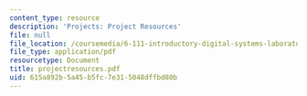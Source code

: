 ```yaml
---
content_type: resource
description: 'Projects: Project Resources'
file: null
file_location: /coursemedia/6-111-introductory-digital-systems-laboratory-fall-2002/615a892b5a45b5fc7e315048dffbd80b_projectresources.pdf
file_type: application/pdf
resourcetype: Document
title: projectresources.pdf
uid: 615a892b-5a45-b5fc-7e31-5048dffbd80b
---
```

